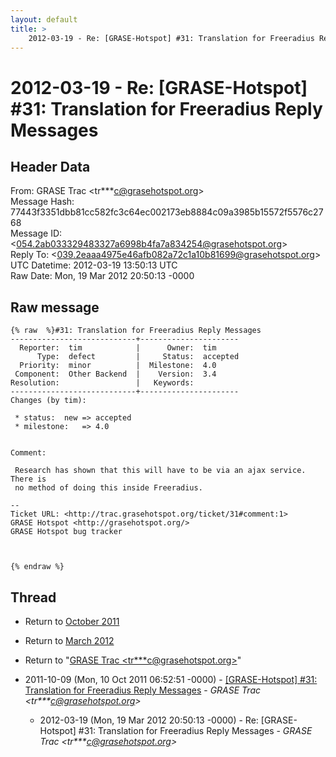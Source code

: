 ```yaml
---
layout: default
title: >
    2012-03-19 - Re: [GRASE-Hotspot] #31: Translation for Freeradius Reply Messages
---
```


# 2012-03-19 - Re: [GRASE-Hotspot] #31: Translation for Freeradius Reply Messages

## Header Data

From: GRASE Trac \<tr***c@grasehotspot.org\><br>
Message Hash: 77443f3351dbb81cc582fc3c64ec002173eb8884c09a3985b15572f5576c2768<br>
Message ID: \<054.2ab033329483327a6998b4fa7a834254@grasehotspot.org\><br>
Reply To: \<039.2eaaa4975e46afb082a72c1a10b81699@grasehotspot.org\><br>
UTC Datetime: 2012-03-19 13:50:13 UTC<br>
Raw Date: Mon, 19 Mar 2012 20:50:13 -0000<br>

## Raw message

```
{% raw  %}#31: Translation for Freeradius Reply Messages
----------------------------+----------------------
  Reporter:  tim            |      Owner:  tim
      Type:  defect         |     Status:  accepted
  Priority:  minor          |  Milestone:  4.0
 Component:  Other Backend  |    Version:  3.4
Resolution:                 |   Keywords:
----------------------------+----------------------
Changes (by tim):

 * status:  new => accepted
 * milestone:   => 4.0


Comment:

 Research has shown that this will have to be via an ajax service. There is
 no method of doing this inside Freeradius.

-- 
Ticket URL: <http://trac.grasehotspot.org/ticket/31#comment:1>
GRASE Hotspot <http://grasehotspot.org/>
GRASE Hotspot bug tracker



{% endraw %}
```

## Thread

+ Return to [October 2011](/archive/2011/10)
+ Return to [March 2012](/archive/2012/03)

+ Return to "[GRASE Trac <tr***c<span>@</span>grasehotspot.org>](/authors/tr___c_at_grasehotspot_org)"

+ 2011-10-09 (Mon, 10 Oct 2011 06:52:51 -0000) - [[GRASE-Hotspot]  #31: Translation for Freeradius Reply Messages](/archive/2011/10/9cb1d61be09c98a8b6f0b36c1e11298990af1da9f16799c8e4bc1cb618701727) - _GRASE Trac \<tr***c@grasehotspot.org\>_
  + 2012-03-19 (Mon, 19 Mar 2012 20:50:13 -0000) - Re: [GRASE-Hotspot] #31: Translation for Freeradius Reply Messages - _GRASE Trac \<tr***c@grasehotspot.org\>_

